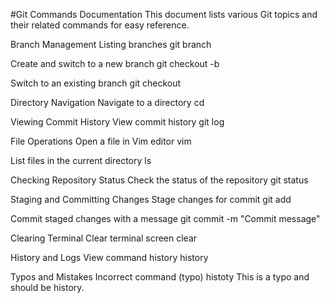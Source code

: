 #Git Commands Documentation
This document lists various Git topics and their related commands for easy reference.

Branch Management
Listing branches
git branch

Create and switch to a new branch
git checkout -b <branch-name>

Switch to an existing branch
git checkout <branch-name>

Directory Navigation
Navigate to a directory
cd <directory-name>

Viewing Commit History
View commit history
git log

File Operations
Open a file in Vim editor
vim <file-name>

List files in the current directory
ls

Checking Repository Status
Check the status of the repository
git status

Staging and Committing Changes
Stage changes for commit
git add <file-name>

Commit staged changes with a message
git commit -m "Commit message"

Clearing Terminal
Clear terminal screen
clear

History and Logs
View command history
history

Typos and Mistakes
Incorrect command (typo)
histoty
This is a typo and should be history.

